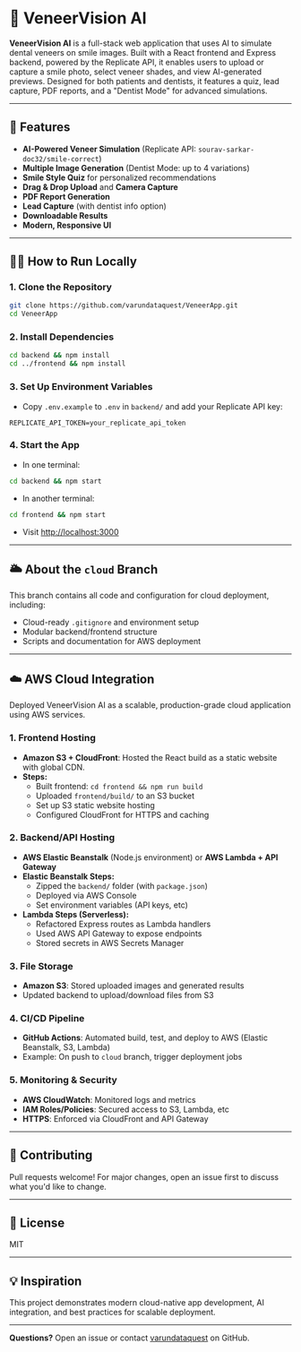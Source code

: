# 🦷 VeneerVision AI

**VeneerVision AI** is a full-stack web application that uses AI to simulate dental veneers on smile images. Built with a React frontend and Express backend, powered by the Replicate API, it enables users to upload or capture a smile photo, select veneer shades, and view AI-generated previews. Designed for both patients and dentists, it features a quiz, lead capture, PDF reports, and a "Dentist Mode" for advanced simulations.

---

## 🚀 Features
- **AI-Powered Veneer Simulation** (Replicate API: `sourav-sarkar-doc32/smile-correct`)
- **Multiple Image Generation** (Dentist Mode: up to 4 variations)
- **Smile Style Quiz** for personalized recommendations
- **Drag & Drop Upload** and **Camera Capture**
- **PDF Report Generation**
- **Lead Capture** (with dentist info option)
- **Downloadable Results**
- **Modern, Responsive UI**

---

## 🏃‍♂️ How to Run Locally

### 1. Clone the Repository
```bash
git clone https://github.com/varundataquest/VeneerApp.git
cd VeneerApp
```

### 2. Install Dependencies
```bash
cd backend && npm install
cd ../frontend && npm install
```

### 3. Set Up Environment Variables
- Copy `.env.example` to `.env` in `backend/` and add your Replicate API key:
```
REPLICATE_API_TOKEN=your_replicate_api_token
```

### 4. Start the App
- In one terminal:
```bash
cd backend && npm start
```
- In another terminal:
```bash
cd frontend && npm start
```
- Visit [http://localhost:3000](http://localhost:3000)

---

## 🌥️ About the `cloud` Branch
This branch contains all code and configuration for cloud deployment, including:
- Cloud-ready `.gitignore` and environment setup
- Modular backend/frontend structure
- Scripts and documentation for AWS deployment

---

## ☁️ AWS Cloud Integration
Deployed VeneerVision AI as a scalable, production-grade cloud application using AWS services.

### 1. **Frontend Hosting**
- **Amazon S3 + CloudFront**: Hosted the React build as a static website with global CDN.
- **Steps:**
  - Built frontend: `cd frontend && npm run build`
  - Uploaded `frontend/build/` to an S3 bucket
  - Set up S3 static website hosting
  - Configured CloudFront for HTTPS and caching

### 2. **Backend/API Hosting**
- **AWS Elastic Beanstalk** (Node.js environment) or **AWS Lambda + API Gateway**
- **Elastic Beanstalk Steps:**
  - Zipped the `backend/` folder (with `package.json`)
  - Deployed via AWS Console
  - Set environment variables (API keys, etc)
- **Lambda Steps (Serverless):**
  - Refactored Express routes as Lambda handlers
  - Used AWS API Gateway to expose endpoints
  - Stored secrets in AWS Secrets Manager 

### 3. **File Storage**
- **Amazon S3**: Stored uploaded images and generated results
- Updated backend to upload/download files from S3

### 4. **CI/CD Pipeline**
- **GitHub Actions**: Automated build, test, and deploy to AWS (Elastic Beanstalk, S3, Lambda)
- Example: On push to `cloud` branch, trigger deployment jobs

### 5. **Monitoring & Security**
- **AWS CloudWatch**: Monitored logs and metrics
- **IAM Roles/Policies**: Secured access to S3, Lambda, etc
- **HTTPS**: Enforced via CloudFront and API Gateway

---

## 🤝 Contributing
Pull requests welcome! For major changes, open an issue first to discuss what you'd like to change.

---

## 📄 License
MIT

---

## 💡 Inspiration
This project demonstrates modern cloud-native app development, AI integration, and best practices for scalable deployment.

---

**Questions?** Open an issue or contact [varundataquest](https://github.com/varundataquest) on GitHub.
